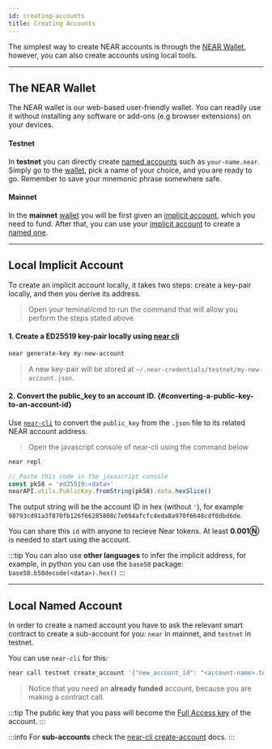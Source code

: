 ```yaml
---
id: creating-accounts
title: Creating Accounts
---
```


The simplest way to create NEAR accounts is through the [NEAR Wallet](https://mynearwallet.com/), however, you can also create accounts using local tools.

---

## The NEAR Wallet
The NEAR wallet is our web-based user-friendly wallet. You can readily use it without installing any software or add-ons (e.g browser extensions) on your devices.

#### Testnet
In **testnet** you can directly create [named accounts](account-id.md#named-accounts) such as `your-name.near`. Simply go to the [wallet](https://testnet.mynearwallet.com/create), pick a name of your choice, and you are ready to go. Remember to save your mnemonic phrase somewhere safe.

#### Mainnet
In the **mainnet** [wallet](https://mynearwallet.com/) you will be first given an [implicit account](account-id.md#implicit-accounts-implicit-accounts), which you need to fund. After that, you can use your [implicit account](account-id.md#implicit-accounts-implicit-accounts) to create a [named one](account-id.md#named-accounts).

---

## Local Implicit Account
To create an implicit account locally, it takes two steps: create a key-pair locally, and then you derive its address.
> Open your teminal/cmd to run the command that will allow you perform the steps stated above

#### 1. Create a ED25519 key-pair locally using [near cli](../../../4.tools/cli.md)

```bash
near generate-key my-new-account
```
> A new key-pair will be stored at `~/.near-credentials/testnet/my-new-account.json`.

#### 2. Convert the public_key to an account ID. {#converting-a-public-key-to-an-account-id}
Use [`near-cli`](../../../4.tools/cli.md) to convert the `public_key` from the `.json` file to its related NEAR account address.

> Open the javascript console of near-cli using the command below

```bash
near repl
```

```javascript
// Paste this code in the javascript console
const pk58 = 'ed25519:<data>'
nearAPI.utils.PublicKey.fromString(pk58).data.hexSlice()
```

The output string will be the account ID in hex (without `'`), for example `98793cd91a3f870fb126f66285808c7e094afcfc4eda8a970f6648cdf0dbd6de`.

You can share this `id` with anyone to recieve Near tokens. At least **0.001Ⓝ** is needed to start using the account.

:::tip You can also use **other languages** to infer the implicit address, for example, in python you can use the `base58` package: `base58.b58decode(<data>).hex()` :::

---

## Local Named Account
In order to create a named account you have to ask the relevant smart contract to create a sub-account for you: `near` in mainnet, and `testnet` in testnet.

You can use `near-cli` for this:

```bash
near call testnet create_account '{"new_account_id": "<account-name>.testnet", "new_public_key": "ed25519:<data>"}' --deposit 0.00182 --accountId <account-with-funds>
```

> Notice that you need an **already funded** account, because you are making a contract call.

:::tip The public key that you pass will become the [Full Access key](access-keys.md#full-access-keys-full-access-keys) of the account. :::

:::info For **sub-accounts** check the [near-cli create-account](../../../4.tools/cli.md#near-create-account) docs. :::
